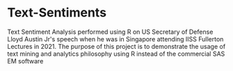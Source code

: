 # Text-Sentiments

Text Sentiment Analysis performed using R on US Secretary of Defense Lloyd Austin Jr's speech when he was in Singapore attending IISS Fullerton Lectures in 2021. The purpose of this project is to demonstrate the usage of text mining and analytics philosophy using R instead of the commercial SAS EM software
